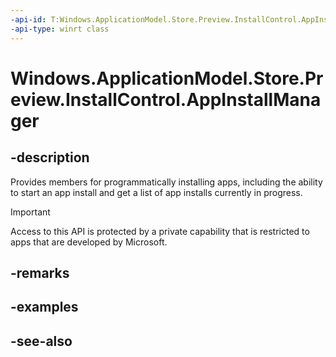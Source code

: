```yaml
---
-api-id: T:Windows.ApplicationModel.Store.Preview.InstallControl.AppInstallManager
-api-type: winrt class
---
```


<!-- Class syntax.
public class AppInstallManager : Windows.ApplicationModel.Store.Preview.InstallControl.IAppInstallManager, Windows.ApplicationModel.Store.Preview.InstallControl.IAppInstallManager2, Windows.ApplicationModel.Store.Preview.InstallControl.IAppInstallManager3, Windows.ApplicationModel.Store.Preview.InstallControl.IAppInstallManager4
-->

# Windows.ApplicationModel.Store.Preview.InstallControl.AppInstallManager

## -description
Provides members for programmatically installing apps, including the ability to start an app install and get a list of app installs currently in progress.

> [!IMPORTANT]
> Access to this API is protected by a private capability that is restricted to apps that are developed by Microsoft.

## -remarks

## -examples

## -see-also
